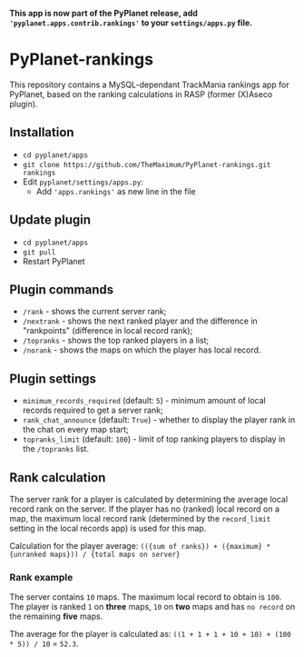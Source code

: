 **This app is now part of the PyPlanet release, add `'pyplanet.apps.contrib.rankings'` to your `settings/apps.py` file.**
# PyPlanet-rankings
This repository contains a MySQL-dependant TrackMania rankings app for PyPlanet, based on the ranking calculations in RASP (former (X)Aseco plugin).

## Installation
* ``cd pyplanet/apps``
* ``git clone https://github.com/TheMaximum/PyPlanet-rankings.git rankings``
* Edit ``pyplanet/settings/apps.py``:
  * Add ``'apps.rankings'`` as new line in the file

## Update plugin
* ``cd pyplanet/apps``
* ``git pull``
* Restart PyPlanet

## Plugin commands
* `/rank` - shows the current server rank;
* `/nextrank` - shows the next ranked player and the difference in "rankpoints" (difference in local record rank);
* `/topranks` - shows the top ranked players in a list;
* `/norank` - shows the maps on which the player has local record.

## Plugin settings
* `minimum_records_required` (default: `5`) - minimum amount of local records required to get a server rank;
* `rank_chat_announce` (default: `True`) - whether to display the player rank in the chat on every map start;
* `topranks_limit` (default: `100`) - limit of top ranking players to display in the `/topranks` list.

## Rank calculation
The server rank for a player is calculated by determining the average local record rank on the server.
If the player has no (ranked) local record on a map, the maximum local record rank (determined by the `record_limit` setting in the local records app) is used for this map.

Calculation for the player average: ``(({sum of ranks}) + ({maximum} * {unranked maps})) / {total maps on server}``

### Rank example
The server contains `10` maps. The maximum local record to obtain is `100`.
The player is ranked `1` on **three** maps, `10` on **two** maps and has `no record` on the remaining **five** maps.

The average for the player is calculated as: ``((1 + 1 + 1 + 10 + 10) + (100 * 5)) / 10`` = `52.3`.
